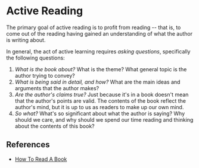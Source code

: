 # Active Reading

The primary goal of active reading is to profit from reading -- that is, to come
out of the reading having gained an understanding of what the author is writing
about.

In general, the act of active learning requires _asking questions_, specifically
the following questions:

1. _What is the book about?_ What is the theme? What general topic is the author
   trying to convey?
2. _What is being said in detail, and how?_ What are the main ideas and
   arguments that the author makes?
3. _Are the author's claims true?_ Just because it's in a book doesn't mean that
   the author's points are valid. The contents of the book reflect the author's
   mind, but it is up to us as readers to make up our own mind.
4. _So what?_ What's so significant about what the author is saying? Why should
   we care, and why should we spend our time reading and thinking about the
   contents of this book?

## References

- [How To Read A Book](/books/how-to-read-a-book.md)

